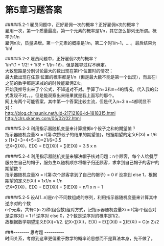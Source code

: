 第5章习题答案
=
#####5.2-1 雇员问题中，正好雇佣一次的概率？正好雇佣n次的概率？  
雇用一次，第一个质量最高。第一个元素的概率是1/n，其它怎么排列无所谓。概率为1/n  
雇佣n次，质量递增。第一个元素的概率是1/n，第二个时1/n-1，....，最后结果为1/n!  

#####5.2-2 雇员问题中，正好雇佣2次的概率？  
1/n*(1 + 1/2! + 1/3! + 1/(n-1)!)，但是推导过程不确定。  
大致思路是分别讨论最大的数出现在第i个位置时的情况：  
最大数出现在任意i位置的概率都是1/n（但是最大数不能是第一个出现），而且在i之前的数字都是递减的的时候能雇佣2次。  
开始我推导出来了个公式，不知道对不对。手算了n=3和n=4的情况，代入我的公式发现不对。。。但是能观察出来结果就是我上面写的那个。  
网上有两个可能答案，其中第一个答案比较主流，但是代入n=3 n=4都明显不对：    
http://blog.chinaunix.net/uid-21712186-id-1818315.html  
http://clrs.skanev.com/05/02/02.html  

#####5.2-3 利用指示器随机变量来计算投掷n个骰子之和的期望值？  
指示器随机变量Xi = I{第i次掷骰子的结果的期望值}，根据期望的定义E(Xi) = 1/6 x (1+2+3+4+5+6)=21/6=3.5  
记X=∑(Xi)，E(X) = E(∑(Xi)) = ∑(E(Xi) = 3.5 x n  

#####5.2-4 利用指示器随机变量来解决帽子核对问题：n个顾客，每个人给餐厅服务生自己的帽子，服务生以随机顺序将帽子归还顾客，求拿到自己帽子的客户的期望数？  
指示器随机变量Xi = I{第i次个顾客拿到了自己的帽子} = 0 if 没拿到  else 1，根据期望的定义E(Xi) = 1x1/n = 1/n  
记X=∑(Xi)，E(X) = E(∑(Xi)) = ∑(E(Xi) = n/1 x n = 1  

#####5.2-5 设A[1..n]是n个不同数组成的序列，利用指示器随机变量来计算其中逆序对的个数  
n个元素，共有C(n 2)种(组合数)组对方式，记指示器随机变量Xi = I{第i个组合对是逆序对} = 1 if 逆序对  else 0，2个数是逆序对的概率是1/2，  
故根据数学期望定义E(Xi)=1/2. 记X=∑(Xi)，E(X) = E(∑(Xi)) = ∑(E(Xi) = C(n 2)/2  
 
###-------- 思考题 ----------  
时间关系，考虑到这章更偏重于数学的概率论思想而不是算法本身，先不做了。